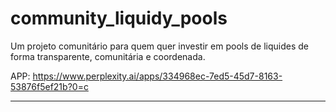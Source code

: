 # community_liquidy_pools
Um projeto comunitário para quem quer investir em pools de liquides de forma transparente, comunitária e coordenada. 

APP: https://www.perplexity.ai/apps/334968ec-7ed5-45d7-8163-53876f5ef21b?0=c



---

